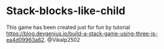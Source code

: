 # Stack-blocks-like-child

This game has been created just for fun by tutorial https://blog.devgenius.io/build-a-stack-game-using-three-js-ea4d09963a62. @Vikalp2502
